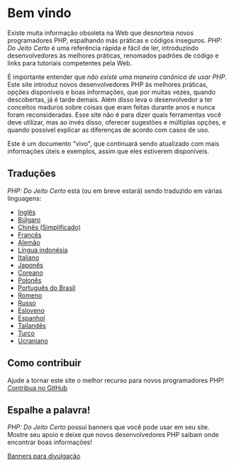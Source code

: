 # Bem vindo

Existe muita informação obsoleta na Web que desnorteia novos programadores PHP,
espalhando más práticas e códigos inseguros. _PHP: Do Jeito Certo_ é uma referência
rápida e fácil de ler, introduzindo desenvolvedores às melhores práticas, renomados
padrões de código e links para tutoriais competentes pela Web.

É importante entender que _não existe uma maneira canônica de usar PHP_. Este site introduz novos desenvolvedores PHP 
às melhores práticas, opções
disponíveis e boas informações, que por muitas vezes, quando descobertas, já é tarde
demais. Além disso leva o desenvolvedor a ter conceitos maduros sobre coisas que eram
feitas durante anos e nunca foram reconsideradas. Esse site não é para dizer quais
ferramentas você deve utilizar, mas ao invés disso, oferecer sugestões e múltiplas
opções, e quando possível explicar as diferenças de acordo com casos de uso.

Este é um documento "vivo", que continuará sendo atualizado com mais informações úteis
e exemplos, assim que eles estiverem disponíveis.

## Traduções

_PHP: Do Jeito Certo_ está (ou em breve estará) sendo traduzido em várias linguagens:

* [Inglês](http://www.phptherightway.com)
* [Búlgaro](http://bg.phptherightway.com/)
* [Chinês (Simplificado)](http://wulijun.github.com/php-the-right-way)
* [Francês](http://eilgin.github.io/php-the-right-way/)
* [Alemão](http://rwetzlmayr.github.io/php-the-right-way/)
* [Língua indonésia](http://id.phptherightway.com/)
* [Italiano](http://it.phptherightway.com/)
* [Japonês](http://ja.phptherightway.com)
* [Coreano](http://wafe.github.io/php-the-right-way/)
* [Polonês](http://pl.phptherightway.com/)
* [Português do Brasil](http://br.phptherightway.com/)
* [Romeno](https://bgui.github.io/php-the-right-way/)
* [Russo](http://getjump.github.io/ru-php-the-right-way)
* [Esloveno](http://sl.phptherightway.com)
* [Espanhol](http://phpdevenezuela.github.io/php-the-right-way/)
* [Tailandês](https://apzentral.github.io/php-the-right-way/)
* [Turco](http://hkulekci.github.io/php-the-right-way/)
* [Ucraniano](http://iflista.github.com/php-the-right-way/)

## Como contribuir

Ajude a tornar este site o melhor recurso para novos programadores PHP! [Contribua no GitHub][1]

## Espalhe a palavra!

_PHP: Do Jeito Certo_ possui banners que você pode usar em seu site. Mostre seu apoio e deixe que novos desenvolvedores 
PHP saibam onde encontrar boas informações!

[Banners para divulgação][2]

[1]: https://github.com/PHPSP/php-the-right-way/tree/gh-pages
[2]: /banners.html

